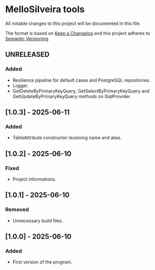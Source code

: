 # MelloSilveira tools
All notable changes to this project will be documented in this file.

The format is based on [Keep a Changelog](http://keepachangelog.com/en/1.0.0/)
and this project adheres to [Semantic Versioning](http://semver.org/spec/v2.0.0.html).

## UNRELEASED
### Added
- Resilience pipeline for default cases and PostgreSQL repositories.
- Logger.
- GetDeleteByPrimaryKeyQuery, GetSelectByPrimaryKeyQuery and GetUpdateByPrimaryKeyQuery methods on ISqlProvider.

## [1.0.3] - 2025-06-11
### Added
- TableAttribute constructor receiving name and alias.

## [1.0.2] - 2025-06-10
### Fixed
- Project informations.

## [1.0.1] - 2025-06-10
### Removed
- Unnecessary build files.

## [1.0.0] - 2025-06-10
### Added
- First version of the program.